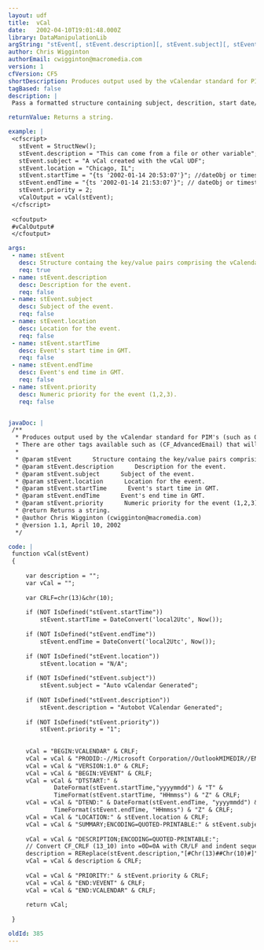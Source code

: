 ```yaml
---
layout: udf
title:  vCal
date:   2002-04-10T19:01:48.000Z
library: DataManipulationLib
argString: "stEvent[, stEvent.description][, stEvent.subject][, stEvent.location][, stEvent.startTime][, stEvent.endTime][, stEvent.priority]"
author: Chris Wigginton
authorEmail: cwigginton@macromedia.com
version: 1
cfVersion: CF5
shortDescription: Produces output used by the vCalendar standard for PIM's (such as Outlook).
tagBased: false
description: |
 Pass a formatted structure containing subject, descrition, start date/time in GMT, end date/time in GMT, and priority and get back a formatted string in the vCalendar format that can be saved to a file to be used as an attachment with cfmail.

returnValue: Returns a string.

example: |
 <cfscript>
   stEvent = StructNew();
   stEvent.description = "This can come from a file or other variable";
   stEvent.subject = "A vCal created with the vCal UDF";
   stEvent.location = "Chicago, IL";
   stEvent.startTime = "{ts '2002-01-14 20:53:07'}"; //dateObj or timestamp in GMT
   stEvent.endTime = "{ts '2002-01-14 21:53:07'}"; // dateObj or timestamp in GMT
   stEvent.priority = 2;
   vCalOutput = vCal(stEvent);
 </cfscript>
 
 <cfoutput>
 #vCalOutput#
 </cfoutput>

args:
 - name: stEvent
   desc: Structure containg the key/value pairs comprising the vCalendar data.  Keys are shown below&#58;
   req: true
 - name: stEvent.description
   desc: Description for the event.
   req: false
 - name: stEvent.subject
   desc: Subject of the event.
   req: false
 - name: stEvent.location
   desc: Location for the event.
   req: false
 - name: stEvent.startTime
   desc: Event's start time in GMT.
   req: false
 - name: stEvent.endTime
   desc: Event's end time in GMT.
   req: false
 - name: stEvent.priority
   desc: Numeric priority for the event (1,2,3).
   req: false


javaDoc: |
 /**
  * Produces output used by the vCalendar standard for PIM's (such as Outlook).
  * There are other tags available such as (CF_AdvancedEmail) that will support multi-part mime encoding where the text of the attachment can be imbeded right into the email
  * 
  * @param stEvent      Structure containg the key/value pairs comprising the vCalendar data.  Keys are shown below: 
  * @param stEvent.description      Description for the event. 
  * @param stEvent.subject      Subject of the event. 
  * @param stEvent.location      Location for the event. 
  * @param stEvent.startTime      Event's start time in GMT. 
  * @param stEvent.endTime      Event's end time in GMT. 
  * @param stEvent.priority      Numeric priority for the event (1,2,3). 
  * @return Returns a string. 
  * @author Chris Wigginton (cwigginton@macromedia.com) 
  * @version 1.1, April 10, 2002 
  */

code: |
 function vCal(stEvent)
 {
 
     var description = "";
     var vCal = "";
     
     var CRLF=chr(13)&chr(10);
     
     if (NOT IsDefined("stEvent.startTime"))
         stEvent.startTime = DateConvert('local2Utc', Now());
     
     if (NOT IsDefined("stEvent.endTime"))
         stEvent.endTime = DateConvert('local2Utc', Now());
         
     if (NOT IsDefined("stEvent.location"))
         stEvent.location = "N/A";
                 
     if (NOT IsDefined("stEvent.subject"))
         stEvent.subject = "Auto vCalendar Generated";
         
     if (NOT IsDefined("stEvent.description"))
         stEvent.description = "Autobot VCalendar Generated";
         
     if (NOT IsDefined("stEvent.priority"))
         stEvent.priority = "1";
             
 
     vCal = "BEGIN:VCALENDAR" & CRLF;
     vCal = vCal & "PRODID:-//Microsoft Corporation//OutlookMIMEDIR//EN" & CRLF;
     vCal = vCal & "VERSION:1.0" & CRLF;
     vCal = vCal & "BEGIN:VEVENT" & CRLF;
     vCal = vCal & "DTSTART:" & 
             DateFormat(stEvent.startTime,"yyyymmdd") & "T" & 
             TimeFormat(stEvent.startTime, "HHmmss") & "Z" & CRLF;
     vCal = vCal & "DTEND:" & DateFormat(stEvent.endTime, "yyyymmdd") & "T" & 
             TimeFormat(stEvent.endTime, "HHmmss") & "Z" & CRLF;
     vCal = vCal & "LOCATION:" & stEvent.location & CRLF;
     vCal = vCal & "SUMMARY;ENCODING=QUOTED-PRINTABLE:" & stEvent.subject & CRLF;
     
     vCal = vCal & "DESCRIPTION;ENCODING=QUOTED-PRINTABLE:";
     // Convert CF_CRLF (13_10) into =0D=0A with CR/LF and indent sequences
     description = REReplace(stEvent.description,"[#Chr(13)##Chr(10)#]", "=0D=0A=#Chr(13)##Chr(10)#     ", "ALL");
     vCal = vCal & description & CRLF;
     
     vCal = vCal & "PRIORITY:" & stEvent.priority & CRLF;
     vCal = vCal & "END:VEVENT" & CRLF;
     vCal = vCal & "END:VCALENDAR" & CRLF;    
     
     return vCal;
     
 }

oldId: 385
---
```


